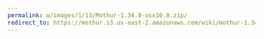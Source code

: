 ```yaml
---
permalink: w/images/1/13/Mothur-1.34.0-osx10.8.zip/
redirect_to: https://mothur.s3.us-east-2.amazonaws.com/wiki/mothur-1.34.0-osx10.8.zip
---
```


